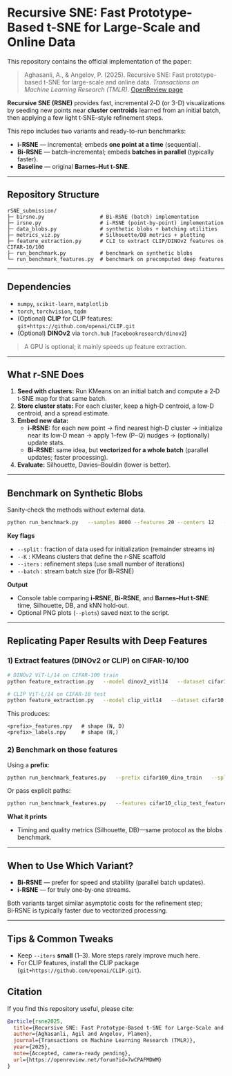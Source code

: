 # Recursive SNE: Fast Prototype-Based t-SNE for Large-Scale and Online Data

This repository contains the official implementation of the paper:

> Aghasanli, A., & Angelov, P. (2025). Recursive SNE: Fast prototype-based t-SNE for large-scale and online data. *Transactions on Machine Learning Research (TMLR)*. [OpenReview page](https://openreview.net/forum?id=7wCPAFMDWM)

**Recursive SNE (RSNE)** provides fast, incremental 2‑D (or 3-D) visualizations by seeding new points near **cluster centroids** learned from an initial batch, then applying a few light t‑SNE–style refinement steps.

This repo includes two variants and ready-to-run benchmarks:

- **i-RSNE** — incremental; embeds **one point at a time** (sequential).
- **Bi-RSNE** — batch-incremental; embeds **batches in parallel** (typically faster).
- **Baseline** — original **Barnes–Hut t‑SNE**.

---

## Repository Structure

```
rSNE_submission/
├─ birsne.py                  # Bi-RSNE (batch) implementation
├─ irsne.py                   # i-RSNE (point-by-point) implementation
├─ data_blobs.py              # synthetic blobs + batching utilities
├─ metrics_viz.py             # Silhouette/DB metrics + plotting
├─ feature_extraction.py      # CLI to extract CLIP/DINOv2 features on CIFAR-10/100
├─ run_benchmark.py           # benchmark on synthetic blobs
└─ run_benchmark_features.py  # benchmark on precomputed deep features
```

---

## Dependencies

- `numpy`, `scikit-learn`, `matplotlib`
- `torch`, `torchvision`, `tqdm`
- (Optional) **CLIP** for CLIP features: `git+https://github.com/openai/CLIP.git`
- (Optional) **DINOv2** via `torch.hub` (`facebookresearch/dinov2`)

> A GPU is optional; it mainly speeds up feature extraction.

---

## What r‑SNE Does

1. **Seed with clusters:** Run KMeans on an initial batch and compute a 2‑D t‑SNE map for that same batch.  
2. **Store cluster stats:** For each cluster, keep a high‑D centroid, a low‑D centroid, and a spread estimate.  
3. **Embed new data:**  
   - **i‑RSNE:** for each new point → find nearest high‑D cluster → initialize near its low‑D mean → apply 1–few (P−Q) nudges → (optionally) update stats.  
   - **Bi‑RSNE:** same idea, but **vectorized for a whole batch** (parallel updates; faster processing).  
4. **Evaluate:** Silhouette, Davies–Bouldin (lower is better).

---

## Benchmark on Synthetic Blobs

Sanity‑check the methods without external data.

```bash
python run_benchmark.py   --samples 8000 --features 20 --centers 12   --split 0.5   --K 60 --batch 800 --iters 2   --plots
```

**Key flags**

- `--split` : fraction of data used for initialization (remainder streams in)  
- `--K`     : KMeans clusters that define the r‑SNE scaffold  
- `--iters` : refinement steps (use small number of iterations)  
- `--batch` : stream batch size (for Bi‑RSNE)

**Output**

- Console table comparing **i‑RSNE**, **Bi‑RSNE**, and **Barnes–Hut t‑SNE**: time, Silhouette, DB, and kNN hold‑out.  
- Optional PNG plots (`--plots`) saved next to the script.

---

## Replicating Paper Results with Deep Features

### 1) Extract features (DINOv2 or CLIP) on CIFAR‑10/100

```bash
# DINOv2 ViT‑L/14 on CIFAR‑100 train
python feature_extraction.py   --model dinov2_vitl14   --dataset cifar100   --split train   --batch-size 128   --output-prefix cifar100_dino_train

# CLIP ViT‑L/14 on CIFAR‑10 test
python feature_extraction.py   --model clip_vitl14   --dataset cifar10   --split test   --batch-size 128   --output-prefix cifar10_clip_test
```

This produces:

```
<prefix>_features.npy   # shape (N, D)
<prefix>_labels.npy     # shape (N,)
```

### 2) Benchmark on those features

Using a **prefix**:

```bash
python run_benchmark_features.py   --prefix cifar100_dino_train   --split 0.5   --K 200 --batch 1000 --iters 2   --plots
```

Or pass explicit paths:

```bash
python run_benchmark_features.py   --features cifar10_clip_test_features.npy   --labels   cifar10_clip_test_labels.npy   --split 0.3 --K 100 --batch 800 --iters 2   --plots
```

**What it prints**

- Timing and quality metrics (Silhouette, DB)—same protocol as the blobs benchmark.

---

## When to Use Which Variant?

- **Bi‑RSNE** — prefer for speed and stability (parallel batch updates).  
- **i‑RSNE** — for truly one‑by‑one streams.

Both variants target similar asymptotic costs for the refinement step; Bi‑RSNE is typically faster due to vectorized processing.

---

## Tips & Common Tweaks
  
- Keep `--iters` **small** (1–3). More steps rarely improve much here.  
- For CLIP features, install the CLIP package (`git+https://github.com/openai/CLIP.git`).


## Citation

If you find this repository useful, please cite:

```bibtex
@article{rsne2025,
  title={Recursive SNE: Fast Prototype-Based t-SNE for Large-Scale and Online Data},
  author={Aghasanli, Agil and Angelov, Plamen},
  journal={Transactions on Machine Learning Research (TMLR)},
  year={2025},
  note={Accepted, camera-ready pending},
  url={https://openreview.net/forum?id=7wCPAFMDWM}
}
